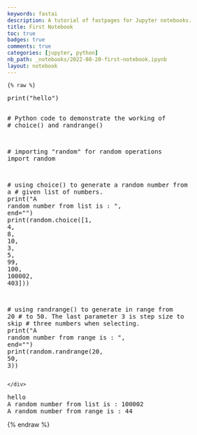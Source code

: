 ```yaml
---
keywords: fastai
description: A tutorial of fastpages for Jupyter notebooks.
title: First Notebook
toc: true 
badges: true
comments: true
categories: [jupyter, python]
nb_path: _notebooks/2022-08-20-first-notebook.ipynb
layout: notebook
---
```


<!--
#################################################
### THIS FILE WAS AUTOGENERATED! DO NOT EDIT! ###
#################################################
# file to edit: _notebooks/2022-08-20-first-notebook.ipynb
-->

<div class="container" id="notebook-container">
        
    {% raw %}
    
<div class="cell border-box-sizing code_cell rendered">
<div class="input">

<div class="inner_cell">
    <div class="input_area">
<div class=" highlight hl-python"><pre><span></span><span class="nb">print</span><span class="p">(</span><span class="s2">&quot;hello&quot;</span><span class="p">)</span>

<span class="c1"># Python code to demonstrate the working of</span>
<span class="c1"># choice() and randrange()</span>

<span class="c1"># importing &quot;random&quot; for random operations</span>
<span class="kn">import</span> <span class="nn">random</span>

<span class="c1"># using choice() to generate a random number from a</span>
<span class="c1"># given list of numbers.</span>
<span class="nb">print</span><span class="p">(</span><span class="s2">&quot;A random number from list is : &quot;</span><span class="p">,</span> <span class="n">end</span><span class="o">=</span><span class="s2">&quot;&quot;</span><span class="p">)</span>
<span class="nb">print</span><span class="p">(</span><span class="n">random</span><span class="o">.</span><span class="n">choice</span><span class="p">([</span><span class="mi">1</span><span class="p">,</span> <span class="mi">4</span><span class="p">,</span> <span class="mi">8</span><span class="p">,</span> <span class="mi">10</span><span class="p">,</span> <span class="mi">3</span><span class="p">,</span> <span class="mi">5</span><span class="p">,</span> <span class="mi">99</span><span class="p">,</span> <span class="mi">100</span><span class="p">,</span> <span class="mi">100002</span><span class="p">,</span> <span class="mi">403</span><span class="p">]))</span>

<span class="c1"># using randrange() to generate in range from 20</span>
<span class="c1"># to 50. The last parameter 3 is step size to skip</span>
<span class="c1"># three numbers when selecting.</span>
<span class="nb">print</span><span class="p">(</span><span class="s2">&quot;A random number from range is : &quot;</span><span class="p">,</span> <span class="n">end</span><span class="o">=</span><span class="s2">&quot;&quot;</span><span class="p">)</span>
<span class="nb">print</span><span class="p">(</span><span class="n">random</span><span class="o">.</span><span class="n">randrange</span><span class="p">(</span><span class="mi">20</span><span class="p">,</span> <span class="mi">50</span><span class="p">,</span> <span class="mi">3</span><span class="p">))</span>
</pre></div>

    </div>
</div>
</div>

<div class="output_wrapper">
<div class="output">

<div class="output_area">

<div class="output_subarea output_stream output_stdout output_text">
<pre>hello
A random number from list is : 100002
A random number from range is : 44
</pre>
</div>
</div>

</div>
</div>

</div>
    {% endraw %}

</div>
 

